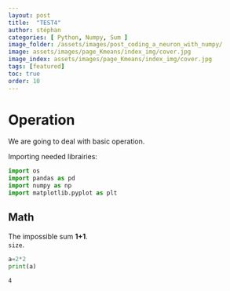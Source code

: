 ```yaml
---
layout: post
title:  "TEST4"
author: stéphan
categories: [ Python, Numpy, Sum ]
image_folder: /assets/images/post_coding_a_neuron_with_numpy/
image: assets/images/page_Kmeans/index_img/cover.jpg
image_index: assets/images/page_Kmeans/index_img/cover.jpg
tags: [featured]
toc: true
order: 10
---
```



# Operation

We are going to deal with basic operation.

Importing needed librairies:

```python
import os
import pandas as pd
import numpy as np
import matplotlib.pyplot as plt
```

## Math

The impossible sum **1+1**.<br>
`size`.

```python
a=2*2
print(a)
```

    4

